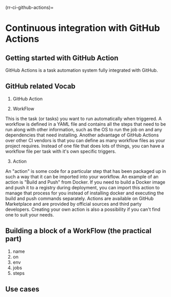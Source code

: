 (rr-ci-github-actions)=
# Continuous integration with GitHub Actions

## Getting started with GitHub Action
GitHub Actions is a task automation system fully integrated with GitHub.

## GitHub related Vocab
<!-- (I'll explain each vocab separately using diagrams made with adobe illustrator) -->
1. GitHub Action


2. WorkFlow
<!-- needs paraphrasing -->
This is the task (or tasks) you want to run automatically when triggered. A workflow is defined in a YAML file and contains all the steps that need to be run along with other information, such as the OS to run the job on and any dependencies that need installing. Another advantage of GitHub Actions over other CI vendors is that you can define as many workflow files as your project requires. Instead of one file that does lots of things, you can have a workflow file per task with it's own specific triggers.

3. Action
<!-- needs paraphrasing -->
An "action" is some code for a particular step that has been packaged up in such a way that it can be imported into your workflow. An example of an action is "Build and Push" from Docker. If you need to build a Docker image and push it to a registry during deployment, you can import this action to manage that process for you instead of installing docker and executing the build and push commands separately. Actions are available on GitHub Marketplace and are provided by official sources and third party developers. Creating your own action is also a possibility if you can't find one to suit your needs.

## Building a block of a WorkFlow (the practical part)
1. name
2. on
3. env
4. jobs
5. steps

## Use cases

